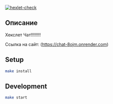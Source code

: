[![hexlet-check](https://github.com/GeorgyKomkov/frontend-project-12/actions/workflows/hexlet-check.yml/badge.svg)](https://github.com/GeorgyKomkov/frontend-project-12/actions/workflows/hexlet-check.yml)

## Описание

Хекслет Чат!!!!!!!!

Ссылка на сайт: (https://chat-8ojm.onrender.com)


## Setup

```bash
make install
```

## Development

```bash
make start
```


